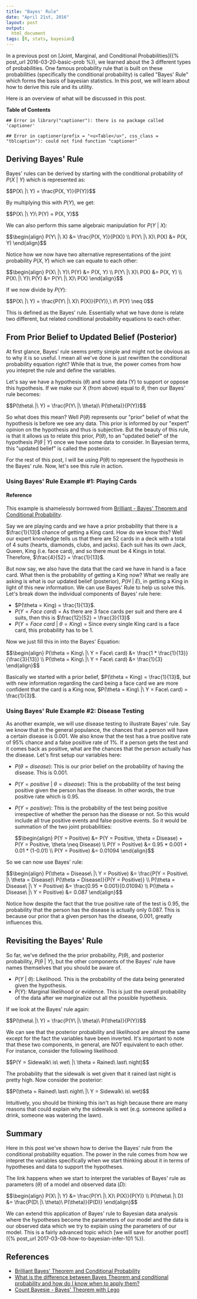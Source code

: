 ```yaml
---
title: "Bayes' Rule"
date: "April 21st, 2016"
layout: post
output:
  html_document
tags: [R, stats, bayesian]
---
```


In a previous post on [Joint, Marginal, and Conditional Probabilities]({% post_url 2016-03-20-basic-prob %}), we learned about the 3 different types of probabilities. One famous probability rule that is built on these probabilities (specifically the conditional probability) is called "Bayes' Rule" which forms the basis of bayesian statistics. In this post, we will learn about how to derive this rule and its utility.

Here is an overview of what will be discussed in this post.

**Table of Contents**

<ul data-toc="body" data-toc-headings="h2,h3"></ul>


~~~
## Error in library("captioner"): there is no package called 'captioner'
~~~

~~~
## Error in captioner(prefix = "<u>Table</u>", css_class = "tblcaption"): could not find function "captioner"
~~~

## Deriving Bayes' Rule

Bayes' rules can be derived by starting with the conditional probability of <span class="inlinecode">$P(X\ |\ Y)$</span> which is represented as:

<div>
$$P(X\ |\ Y) = \frac{P(X, Y)}{P(Y)}$$
</div>

By multiplying this with <span class="inlinecode">$P(Y)$</span>, we get:

<div>
$$P(X\ |\ Y)\ P(Y) = P(X, Y)$$
</div>

We can also perform this same algebraic manipulation for <span class="inlinecode">$P(Y\ |\ X)$</span>:

<div>
$$\begin{align}
P(Y\ |\ X) &= \frac{P(X, Y)}{P(X)} \\
P(Y\ |\ X)\ P(X) &= P(X, Y)
\end{align}$$
</div>

Notice how we now have two alternative representations of the joint probability <span class="inlinecode">$P(X, Y)$</span> which we can equate to each other:

<div>
$$\begin{align}
P(X\ |\ Y)\ P(Y) &= P(X, Y) \\
P(Y\ |\ X)\ P(X) &= P(X, Y) \\
P(X\ |\ Y)\ P(Y) &= P(Y\ |\ X)\ P(X) 
\end{align}$$
</div>

If we now divide by <span class="inlinecode">$P(Y)$</span>:

<div>
$$P(X\ |\ Y) = \frac{P(Y\ |\ X)\ P(X)}{P(Y)},\ if\ P(Y) \neq 0$$
</div>

This is defined as the Bayes' rule. Essentially what we have done is relate two different, but related conditional probability equations to each other. 

## From Prior Belief to Updated Belief (Posterior)

At first glance, Bayes' rule seems pretty simple and might not be obvious as to why it is so useful. I mean all we've done is just rewritten the conditional probability equation right? While that is true, the power comes from how you intepret the rule and define the variables. 

Let's say we have a hypothesis (<span class="inlinecode">$\theta$</span>) and some data (Y) to support or oppose this hypothesis. If we make our X (from above) equal to <span class="inlinecode">$\theta$</span>, then our Bayes' rule becomes:

<div>
$$P(\theta\ |\ Y) = \frac{P(Y\ |\ \theta)\ P(\theta)}{P(Y)}$$
</div>

So what does this mean? Well <span class="inlinecode">$P(\theta)$</span> represents our "prior" belief of what the hypothesis is before we see any data. This prior is informed by our "expert" opinion on the hypothesis and thus is subjective. But the beauty of this rule, is that it allows us to relate this prior, <span class="inlinecode">$P(\theta)$</span>, to an "updated belief" of the hypothesis <span class="inlinecode">$P(\theta\ |\ Y)$</span> once we have some data to consider. In Bayesian terms, this "updated belief" is called the posterior.

For the rest of this post, I will be using <span class="inlinecode">$P(\theta)$</span> to represent the hypothesis in the Bayes' rule. Now, let's see this rule in action.

### Using Bayes' Rule Example #1: Playing Cards

<div class="alert alert-dismissible alert-info">
<h4>Reference</h4>
This example is shamelessly borrowed from <a href="https://brilliant.org/wiki/bayes-theorem/">Brilliant - Bayes' Theorem and Conditional Probability</a>.
</div>

Say we are playing cards and we have a prior probability that there is a <span class="inlinecode">$\frac{1}{13}$</span> chance of getting a King card. How do we know this? Well our expert knowledge tells us that there are 52 cards in a deck with a total of 4 suits (hearts, diamonds, clubs, and jacks). Each suit has its own Jack, Queen, King (i.e. face card), and so there must be 4 Kings in total. Therefore, <span class="inlinecode">$\frac{4}{52} = \frac{1}{13}$</span>. 

But now say, we also have the data that the card we have in hand is a face card. What then is the probability of getting a King now? What we really are asking is what is our updated belief (posterior), <span class="inlinecode">$P(H\ |\ E)$</span>, in getting a King in light of this new information. We can use Bayes' Rule to help us solve this. Let's break down the individual components of Bayes' rule here:

* <span class="inlinecode">$P(\theta = King) = \frac{1}{13}$</span>.
* <span class="inlinecode">$P(Y = Face\ card)$</span> = As there are 3 face cards per suit and there are 4 suits, then this is <span class="inlinecode">$\frac{12}{52} = \frac{3}{13}$</span>
* <span class="inlinecode">$P(Y = Face\ card\ |\ \theta = King)$</span> = Since every single King card is a face card, this probability has to be 1.

Now we just fill this in into the Bayes' Equation:

<div>
$$\begin{align}
P(\theta = King\ |\ Y = Face\ card) &= \frac{1 * \frac{1}{13}}{\frac{3}{13}} \\
P(\theta = King\ |\ Y = Face\ card) &= \frac{1}{3}
\end{align}$$
</div>

Basically we started with a prior belief, <span class="inlinecode">$P(\theta = King) = \frac{1}{13}$</span>, but with new information regarding the card being a face card we are more confident that the card is a King now, <span class="inlinecode">$P(\theta = King\ |\ Y = Face\ card) = \frac{1}{3}$</span>.

### Using Bayes' Rule Example #2: Disease Testing

As another example, we will use disease testing to illustrate Bayes' rule. Say we know that in the general populance, the chances that a person will have a certain disease is 0.001. We also know that the test has a true positive rate of 95% chance and a false positive rate of 1%. If a person gets the test and it comes back as positive, what are the chances that the person actually has the disease. Let's first setup our variables here:

* <span class="inlinecode">$P(\theta = disease)$</span>: This is our prior belief on the probability of having the disease. This is 0.001.
* <span class="inlinecode">$P(Y = positive\ |\ \theta = disease)$</span>: This is the probability of the test being positive given the person has the disease. In other words, the true positive rate which is 0.95.
* <span class="inlinecode">$P(Y = positive)$</span>: This is the probability of the test being positive irrespective of whether the person has the disease or not. So this would include all true positive events and false positive events. So it would be summation of the two joint probabilities: 

    <div>
    $$\begin{align}
    P(Y = Positive) &= P(Y = Positive, \theta = Disease) + P(Y = Positive, \theta \neq Disease) \\
    P(Y = Positive) &= 0.95 * 0.001 + 0.01 * (1-0.01) \\
    P(Y = Positive) &= 0.01094
    \end{align}$$
    </div>

So we can now use Bayes' rule:

<div>
$$\begin{align}
P(\theta = Disease\ |\ Y = Positive) &= \frac{P(Y = Positive\ |\ \theta = Disease)\ P(\theta = Disease)}{P(Y = Positive)} \\
P(\theta = Disease\ |\ Y = Positive) &= \frac{0.95 * 0.001}{0.01094} \\
P(\theta = Disease\ |\ Y = Positive) &= 0.087
\end{align}$$
</div>

Notice how despite the fact that the true positive rate of the test is 0.95, the probability that the person has the disease is actually only 0.087. This is because our prior that a given person has the disease, 0.001, greatly influences this.

## Revisiting the Bayes' Rule

So far, we've defined the the prior probability, <span class="inlinecode">$P(\theta)$</span>, and posterior probability, <span class="inlinecode">$P(\theta\ |\ Y)$</span>, but the other components of the Bayes' rule have names themselves that you should be aware of. 

* <span class="inlinecode">$P(Y\ |\ \theta)$</span>: Likelihood. This is the probability of the data being generated given the hypothesis.
* <span class="inlinecode">$P(Y)$</span>: Marginal likelihood or evidence. This is just the overall probability of the data after we marginalize out all the possible hypothesis.

If we look at the Bayes' rule again:

<div>
$$P(\theta\ |\ Y) = \frac{P(Y\ |\ \theta)\ P(\theta)}{P(Y)}$$
</div>

We can see that the posterior probability and likelihood are almost the same except for the fact the variables have been inverted. It's important to note that these two components, in general, are NOT equivalent to each other. For instance, consider the following likelihood:

<div>
$$P(Y = Sidewalk\ is\ wet\ |\ \theta = Rained\ last\ night)$$
</div>

The probability that the sidewalk is wet given that it rained last night is pretty high. Now consider the posterior:

<div>
$$P(\theta = Rained\ last\ night\ |\ Y = Sidewalk\ is\ wet)$$
</div>

Intuitively, you should be thinking this isn't as high because there are many reasons that could explain why the sidewalk is wet (e.g. someone spilled a drink, someone was watering the lawn).

## Summary

Here in this post we've shown how to derive the Bayes' rule from the conditional probability equation. The power in the rule comes from how we intepret the variables specifically when we start thinking about it in terms of hypotheses and data to support the hypotheses. 

The link happens when we start to interpret the variables of Bayes' rule as parameters (<span class="inlinecode">$\theta$</span>) of a model and observed data (<span class="inlinecode">$D$</span>):

<div>
$$\begin{align}
P(X\ |\ Y) &= \frac{P(Y\ |\ X)\ P(X)}{P(Y)} \\
P(\theta\ |\ D) &= \frac{P(D\ |\ \theta)\ P(\theta)}{P(D)}
\end{align}$$
</div>


We can extend this application of Bayes' rule to Bayesian data analysis where the hypotheses become the parameters of our model and the data is our observed data which we try to explain using the parameters of our model. This is a fairly advanced topic which [we will save for another post!]({% post_url 2017-03-08-how-to-bayesian-infer-101 %}).

## References

* [Brilliant Bayes' Theorem and Conditional Probability](https://brilliant.org/wiki/bayes-theorem/)
* [What is the difference between Bayes Theorem and conditional probability and how do I know when to apply them?](https://www.quora.com/What-is-the-difference-between-Bayes-Theorem-and-conditional-probability-and-how-do-I-know-when-to-apply-them)
* [Count Bayesie - Bayes' Theorem with Lego](https://www.countbayesie.com/blog/2015/2/18/bayes-theorem-with-lego)
